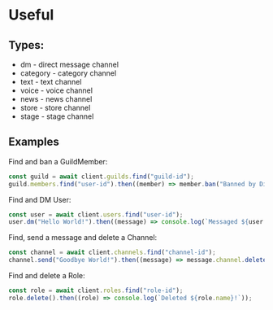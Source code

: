 # Useful

## Types:

- dm - direct message channel
- category - category channel
- text - text channel
- voice - voice channel
- news - news channel
- store - store channel
- stage - stage channel

## Examples

Find and ban a GuildMember:

```js
const guild = await client.guilds.find("guild-id");
guild.members.find("user-id").then((member) => member.ban("Banned by Discordjslib"));
```

Find and DM User:

```js
const user = await client.users.find("user-id");
user.dm("Hello World!").then((message) => console.log(`Messaged ${user.name}!`));
```

Find, send a message and delete a Channel:

```js
const channel = await client.channels.find("channel-id");
channel.send("Goodbye World!").then((message) => message.channel.delete());
```

Find and delete a Role:

```js
const role = await client.roles.find("role-id");
role.delete().then((role) => console.log(`Deleted ${role.name}!`));
```
